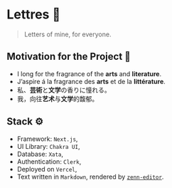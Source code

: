 # Lettres 💌

> Letters of mine, for everyone.

## Motivation for the Project 💬

- I long for the fragrance of the **arts** and **literature**.
- J’aspire á la fragrance des **arts** et de la **littérature**.
- 私、**芸術**と**文学**の香りに憧れる。
- 我，向往**艺术**与**文学**的馥郁。

## Stack ⚙️
- Framework: `Next.js`,
- UI Library: `Chakra UI`,
- Database: `Xata`,
- Authentication: `Clerk`,
- Deployed on `Vercel`,
- Text written in `Markdown`, rendered by [`zenn-editor`](https://github.com/zenn-dev/zenn-editor).
